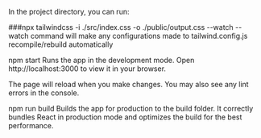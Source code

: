 In the project directory, you can run:

###npx tailwindcss -i ./src/index.css -o ./public/output.css --watch -- watch command will make any configurations made to tailwind.config.js recompile/rebuild automatically

npm start
Runs the app in the development mode.
Open http://localhost:3000 to view it in your browser.

The page will reload when you make changes.
You may also see any lint errors in the console.

npm run build
Builds the app for production to the build folder.
It correctly bundles React in production mode and optimizes the build for the best performance.